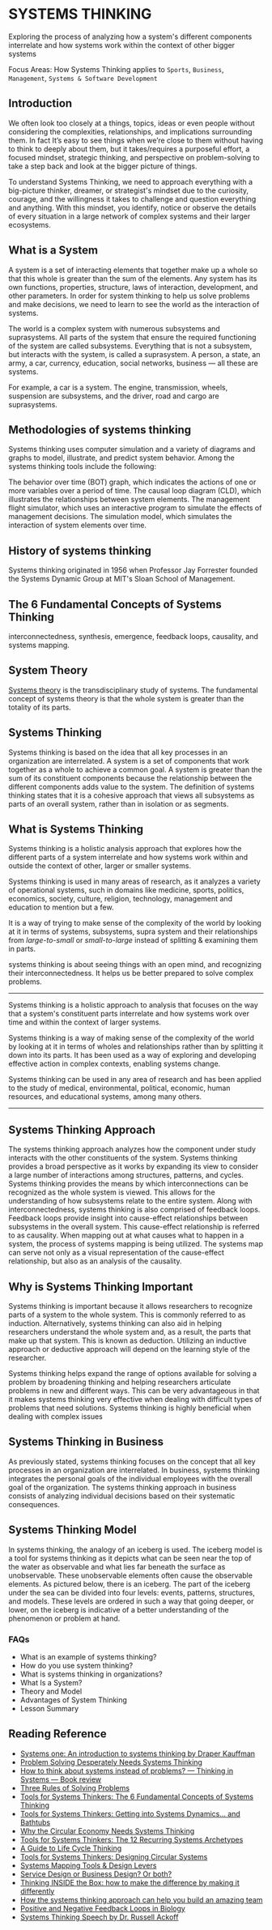 # SYSTEMS THINKING

Exploring the process of analyzing how a system's different components interrelate and how systems work within the context of other bigger systems

Focus Areas: How Systems Thinking applies to ``Sports``, ``Business``, ``Management``, ``Systems & Software Development``

## Introduction

We often look too closely at a things, topics, ideas or even people without considering the complexities, relationships, and implications surrounding them. In fact It’s easy to see things when we’re close to them without having to think to deeply about them, but it takes/requires a purposeful effort, a focused mindset, strategic thinking, and perspective on problem-solving to take a step back and look at the bigger picture of things.

To understand Systems Thinking, we need to approach everything with a big-picture thinker, dreamer, or strategist's mindset due to the curiosity, courage, and the willingness it takes to challenge and question everything and anything. With this mindset, you identify, notice or observe the details of every situation in a large network of complex systems and their larger ecosystems.

## What is a System

A system is a set of interacting elements that together make up a whole so that this whole is greater than the sum of the elements. Any system has its own functions, properties, structure, laws of interaction, development, and other parameters. In order for system thinking to help us solve problems and make decisions, we need to learn to see the world as the interaction of systems.

The world is a complex system with numerous subsystems and suprasystems. All parts of the system that ensure the required functioning of the system are called subsystems. Everything that is not a subsystem, but interacts with the system, is called a suprasystem. A person, a state, an army, a car, currency, education, social networks, business — all these are systems.

For example, a car is a system. The engine, transmission, wheels, suspension are subsystems, and the driver, road and cargo are suprasystems.

## Methodologies of systems thinking

Systems thinking uses computer simulation and a variety of diagrams and graphs to model, illustrate, and predict system behavior. Among the systems thinking tools include the following:

The behavior over time (BOT) graph, which indicates the actions of one or more variables over a period of time.
The causal loop diagram (CLD), which illustrates the relationships between system elements.
The management flight simulator, which uses an interactive program to simulate the effects of management decisions.
The simulation model, which simulates the interaction of system elements over time.

## History of systems thinking

Systems thinking originated in 1956 when Professor Jay Forrester founded the Systems Dynamic Group at MIT's Sloan School of Management.

## The 6 Fundamental Concepts of Systems Thinking

interconnectedness, synthesis, emergence, feedback loops, causality, and systems mapping.

## System Theory

[Systems theory](https://en.wikipedia.org/wiki/Systems_theory) is the transdisciplinary study of systems. The fundamental concept of systems theory is that the whole system is greater than the totality of its parts. 

## Systems Thinking

Systems thinking is based on the idea that all key processes in an organization are interrelated. A system is a set of components that work together as a whole to achieve a common goal. A system is greater than the sum of its constituent components because the relationship between the different components adds value to the system. The definition of systems thinking states that it is a cohesive approach that views all subsystems as parts of an overall system, rather than in isolation or as segments.

## What is Systems Thinking

Systems thinking is a holistic analysis approach that explores how the different parts of a system interrelate and how systems work within and outside the context of other, larger or smaller systems.

Systems thinking is used in many areas of research, as it analyzes a variety of operational systems, such in domains like medicine, sports, politics, economics, society, culture, religion, technology, management and education to mention but a few.

It is a way of trying to make sense of the complexity of the world by looking at it in terms of systems, subsystems, supra system and their relationships from _large-to-small_ or _small-to-large_ instead of splitting & examining them in parts.

systems thinking is about seeing things with an open mind, and recognizing their interconnectedness. It helps us be better prepared to solve complex problems.

-----
Systems thinking is a holistic approach to analysis that focuses on the way that a system's constituent parts interrelate and how systems work over time and within the context of larger systems.

Systems thinking is a way of making sense of the complexity of the world by looking at it in terms of wholes and relationships rather than by splitting it down into its parts. It has been used as a way of exploring and developing effective action in complex contexts, enabling systems change.

Systems thinking can be used in any area of research and has been applied to the study of medical, environmental, political, economic, human resources, and educational systems, among many others.

-----

## Systems Thinking Approach

The systems thinking approach analyzes how the component under study interacts with the other constituents of the system. Systems thinking provides a broad perspective as it works by expanding its view to consider a large number of interactions among structures, patterns, and cycles. Systems thinking provides the means by which interconnections can be recognized as the whole system is viewed. This allows for the understanding of how subsystems relate to the entire system. Along with interconnectedness, systems thinking is also comprised of feedback loops. Feedback loops provide insight into cause-effect relationships between subsystems in the overall system. This cause-effect relationship is referred to as causality. When mapping out at what causes what to happen in a system, the process of systems mapping is being utilized. The systems map can serve not only as a visual representation of the cause-effect relationship, but also as an analysis of the causality.

## Why is Systems Thinking Important

Systems thinking is important because it allows researchers to recognize parts of a system to the whole system. This is commonly referred to as induction. Alternatively, systems thinking can also aid in helping researchers understand the whole system and, as a result, the parts that make up that system. This is known as deduction. Utilizing an inductive approach or deductive approach will depend on the learning style of the researcher.

Systems thinking helps expand the range of options available for solving a problem by broadening thinking and helping researchers articulate problems in new and different ways. This can be very advantageous in that it makes systems thinking very effective when dealing with difficult types of problems that need solutions. Systems thinking is highly beneficial when dealing with complex issues

## Systems Thinking in Business

As previously stated, systems thinking focuses on the concept that all key processes in an organization are interrelated. In business, systems thinking integrates the personal goals of the individual employees with the overall goal of the organization. The systems thinking approach in business consists of analyzing individual decisions based on their systematic consequences.

## Systems Thinking Model

In systems thinking, the analogy of an iceberg is used. The iceberg model is a tool for systems thinking as it depicts what can be seen near the top of the water as observable and what lies far beneath the surface as unobservable. These unobservable elements often cause the observable elements. As pictured below, there is an iceberg. The part of the iceberg under the sea can be divided into four levels: events, patterns, structures, and models. These levels are ordered in such a way that going deeper, or lower, on the iceberg is indicative of a better understanding of the phenomenon or problem at hand.

### FAQs

* What is an example of systems thinking?
* How do you use system thinking?
* What is systems thinking in organizations?
* What Is a System?
* Theory and Model
* Advantages of System Thinking
* Lesson Summary

## Reading Reference

* [Systems one: An introduction to systems thinking by Draper Kauffman](https://github.com/piusnmuhumuza/Writing/blob/main/Systems%20Thinking/docs/Systems_one_An_introduction_to_systems.pdf)
* [Problem Solving Desperately Needs Systems Thinking](https://medium.com/disruptive-design/problem-solving-desperately-needs-systems-thinking-607d34e4fc80)
* [How to think about systems instead of problems? — Thinking in Systems — Book review](https://medium.com/@attilaevanics/how-to-think-about-systems-instead-of-problems-book-review-be4bd61bf83a)
* [Three Rules of Solving Problems](https://medium.com/@yonatanzunger/three-rules-of-solving-problems-355944d34c9a)
* [Tools for Systems Thinkers: The 6 Fundamental Concepts of Systems Thinking](https://medium.com/disruptive-design/tools-for-systems-thinkers-the-6-fundamental-concepts-of-systems-thinking-379cdac3dc6a)
* [Tools for Systems Thinkers: Getting into Systems Dynamics… and Bathtubs](https://medium.com/disruptive-design/tools-for-systems-thinkers-getting-into-systems-dynamics-and-bathtubs-1f961f7c4073)
* [Why the Circular Economy Needs Systems Thinking](https://medium.com/disruptive-design/why-the-circular-economy-needs-systems-thinking-d91acb323436)
* [Tools for Systems Thinkers: The 12 Recurring Systems Archetypes](https://medium.com/disruptive-design/tools-for-systems-thinkers-the-12-recurring-systems-archetypes-2e2c8ae8fc99)
* [A Guide to Life Cycle Thinking](https://medium.com/disruptive-design/a-guide-to-life-cycle-thinking-b762ab49bce3)
* [Tools for Systems Thinkers: Designing Circular Systems](https://medium.com/disruptive-design/tools-for-systems-thinkers-designing-circular-systems-2c54cbf9cb43)
* [Systems Mapping Tools & Design Levers](https://medium.com/somiacx/systems-mapping-tools-design-levers-e9f8b076ffd9)
* [Service Design or Business Design? Or both?](https://medium.com/@GregLakloufi/service-design-or-business-design-or-both-1f5d8b23aa5)
* [Thinking INSIDE the Box: how to make the difference by making it differently](https://medium.com/design-for-innovation/thinking-inside-the-box-how-to-make-the-difference-by-making-it-differently-f88a052384be)
* [How the systems thinking approach can help you build an amazing team](https://hypercontext.com/blog/management-skills/systems-thinking-2)
* [Positive and Negative Feedback Loops in Biology](https://www.albert.io/blog/positive-negative-feedback-loops-biology/)
* [Systems Thinking Speech by Dr. Russell Ackoff](https://www.youtube.com/watch?v=EbLh7rZ3rhU&ab_channel=awalstreetjournal)